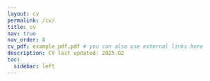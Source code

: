 ```yaml
---
layout: cv
permalink: /cv/
title: cv
nav: true
nav_order: 8
cv_pdf: example_pdf.pdf # you can also use external links here
description: CV last updated: 2025.02
toc:
  sidebar: left
---
```

